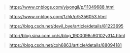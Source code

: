 > https://www.cnblogs.com/yjyongil/p/11049688.html

>  https://www.cnblogs.com/1zhk/p/5356053.html

> https://blog.csdn.net/devil_bye/article/details/81223695

> http://blog.sina.com.cn/s/blog_1900098c90102y314.html

> https://blog.csdn.net/cxh6863/article/details/88094181
